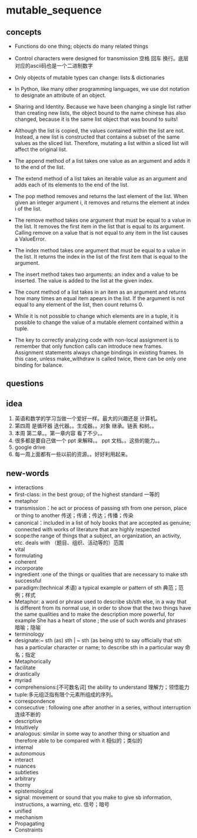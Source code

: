 # mutable_sequence
## concepts
- Functions do one thing; objects do many related things
- Control characters were designed for transmission 空格 回车 换行。底层对应的ascii码也是一个二进制数字
- Only objects of mutable types can change: lists & dictionaries
- In Python, like many other programming languages, we use dot notation to designate an attribute of an object.
- Sharing and Identity. Because we have been changing a single list rather than creating new lists, the object bound to the name chinese has also changed, because it is the same list object that was bound to suits!
- Although the list is copied, the values contained within the list are not. Instead, a new list is constructed that contains a subset of the same values as the sliced list. Therefore, mutating a list within a sliced list will affect the original list.
- The append method of a list takes one value as an argument and adds it to the end of the list. 
- The extend method of a list takes an iterable value as an argument and adds each of its elements to the end of the list.
- The pop method removes and returns the last element of the list. When given an integer argument i, it removes and returns the element at index i of the list. 
- The remove method takes one argument that must be equal to a value in the list. It removes the first item in the list that is equal to its argument. Calling remove on a value that is not equal to any item in the list causes a ValueError.
- The index method takes one argument that must be equal to a value in the list. It returns the index in the list of the first item that is equal to the argument. 
- The insert method takes two arguments: an index and a value to be inserted. The value is added to the list at the given index.
- The count method of a list takes in an item as an argument and returns how many times an equal item apears in the list. If the argument is not equal to any element of the list, then count returns 0.

- While it is not possible to change which elements are in a tuple, it is possible to change the value of a mutable element contained within a tuple.
- The key to correctly analyzing code with non-local assignment is to remember that only function calls can introduce new frames. Assignment statements always change bindings in existing frames. In this case, unless make_withdraw is called twice, there can be only one binding for balance.

## questions

## idea
1. 英语和数学的学习当做一个爱好一样。最大的兴趣还是 计算机。
2. 第四周 是循环器 迭代器。。生成器。。对象 继承。链表 和树。。
3. 本周 第二章。。第一章内容 看了不少。。
4. 很多都是要自己做一个 ppt 来解释。。 ppt 文档。。这些的能力。。
5. google drive 
6. 每一周上面都有一些以前的资源。。好好利用起来。

## new-words
- interactions
- first-class: in the best group; of the highest standard  一等的
- metaphor
- transmission：he act or process of passing sth from one person, place or thing to another 传送；传递；传达；传播；传染
- canonical：included in a list of holy books that are accepted as genuine; connected with works of literature that are highly respected
- scope:the range of things that a subject, an organization, an activity, etc. deals with （题目、组织、活动等的）范围
- vital 
- formulating 
- coherent 
- incorporate 
- ingredient :one of the things or qualities that are necessary to make sth successful
- paradigm:(technical 术语) a typical example or pattern of sth 典范；范例；样式
- Metaphor: a word or phrase used to describe sb/sth else, in a way that is different from its normal use, in order to show that the two things have the same qualities and to make the description more powerful, for example She has a heart of stone ; the use of such words and phrases 暗喻；隐喻
- terminology
- designate:~ sth (as) sth | ~ sth (as being sth) to say officially that sth has a particular character or name; to describe sth in a particular way 命名；指定
- Metaphorically
- facilitate 
- drastically 
- myriad
- comprehensions:[不可数名词] the ability to understand 理解力；领悟能力
- tuple:多元组泛指有限个元素所组成的序列。
- correspondence 
- consecutive : following one after another in a series, without interruption 连续不断的
- descriptive
- Intuitively
- analogous: similar in some way to another thing or situation and therefore able to be compared with it 相似的；类似的
- internal 
- autonomous 
- interact 
- nuances 
- subtleties 
- arbitrary 
- thorny 
- epistemological 
-  signal: movement or sound that you make to give sb information, instructions, a warning, etc. 信号；暗号
- unified 
- mechanism 
- Propagating 
- Constraints